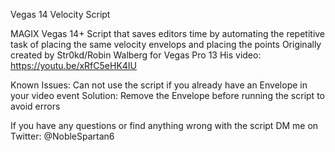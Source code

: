 Vegas 14 Velocity Script

MAGIX Vegas 14+ Script that saves editors time by automating the repetitive task of placing the same velocity envelops and placing the points
Originally created by Str0kd/Robin Walberg for Vegas Pro 13
His video: 
https://youtu.be/xRfC5eHK4IU

Known Issues:
Can not use the script if you already have an Envelope in your video event
Solution: Remove the Envelope before running the script to avoid errors

If you have any questions or find anything wrong with the script DM me on Twitter: @NobleSpartan6


